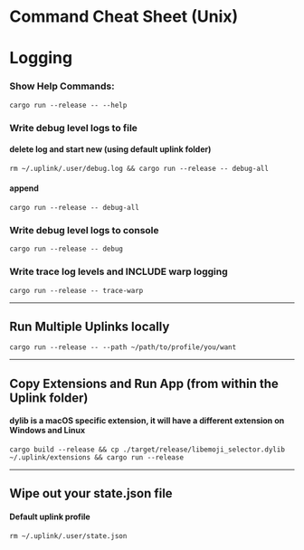 
# Command Cheat Sheet (Unix)

# Logging
### Show Help Commands:
```cargo run --release -- --help```


### Write debug level logs to file
#### delete log and start new (using default uplink folder)
```rm ~/.uplink/.user/debug.log && cargo run --release -- debug-all```

#### append
```cargo run --release -- debug-all```

### Write debug level logs to console
```cargo run --release -- debug```

### Write trace log levels and INCLUDE warp logging
```cargo run --release -- trace-warp```

____
## Run Multiple Uplinks locally
```cargo run --release -- --path ~/path/to/profile/you/want```

___

## Copy Extensions and Run App (from within the Uplink folder)
#### dylib is a macOS specific extension, it will have a different extension on Windows and Linux
```cargo build --release && cp ./target/release/libemoji_selector.dylib ~/.uplink/extensions && cargo run --release```

___
## Wipe out your state.json file
#### Default uplink profile
```rm ~/.uplink/.user/state.json```
